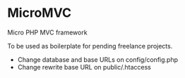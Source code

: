 # MicroMVC
Micro PHP MVC framework

To be used as boilerplate for pending freelance projects.

* Change database and base URLs on config/config.php
* Change rewrite base URL on public/.htaccess
